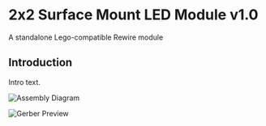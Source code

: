 # 2x2 Surface Mount LED Module v1.0
A standalone Lego-compatible Rewire module

## Introduction

Intro text.

<!--- start bom --->

<!--- end bom --->

![Assembly Diagram](assembly.png)

![Gerber Preview](preview.png)

